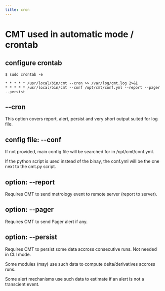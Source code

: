 ```yaml
---
title: cron
---
```


# CMT used in automatic mode / crontab



## configure crontab

    $ sudo crontab -e

    * * * * * /usr/local/bin/cmt --cron >> /var/log/cmt.log 2>&1
    * * * * * /usr/local/bin/cmt --conf /opt/cmt/conf.yml --report --pager --persist

## --cron

This option covers report, alert, persist and very short output suited for log file.


## config file: --conf

If not provided, main config file will be searched for in /opt/cmt/conf.yml.

If the python script is used instead of the binay, the conf.yml will be the one next to the cmt.py script.

## option:  --report

Requires CMT to send metrology event to remote server (report to server).

## option:  --pager

Requires CMT to send Pager alert if any.


## option:  --persist

Requires CMT to persist some data accross consecutive runs. Not needed in CLI mode.

Some modules (may) use such data to compute delta/derivatives accross runs.

Some alert mechanisms use such data to estimate if an alert is not a transcient event.


